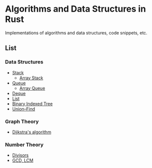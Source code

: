 # Algorithms and Data Structures in Rust
Implementations of algorithms and data structures, code snippets, etc.

## List
### Data Structures
- [Stack](src/data_structures/stack/mod.rs)
  - [Array Stack](src/data_structures/stack/array_stack.rs)
- [Queue](src/data_structures/queue/mod.rs)
  - [Array Queue](src/data_structures/queue/array_queue.rs)
- [Deque](src/data_structures/deque/mod.rs)
- [List](src/data_structures/list/mod.rs)
- [Binary Indexed Tree](src/data_structures/binary_indexed_tree.rs)
- [Union–Find](src/data_structures/union_find.rs)

<!-- ## Dynamic Optimization -->

<!-- ## Geometry -->

### Graph Theory
- [Dijkstra's algorithm](src/graph_theory/dijkstra.rs)

<!-- ### Greedy -->

<!-- ### Linear Algebra -->

<!-- ### Machine Learning  -->

### Number Theory 
- [Divisors](src/number_theory/divisors.rs)
- [GCD, LCM](src/number_theory/gcd_lcm.rs)

<!-- ### Numerical Analysis -->

<!-- ### Quantum -->

<!-- ### Signal Processing -->

<!-- ### Sort -->

<!-- ### String -->

<!-- ### Misc -->

